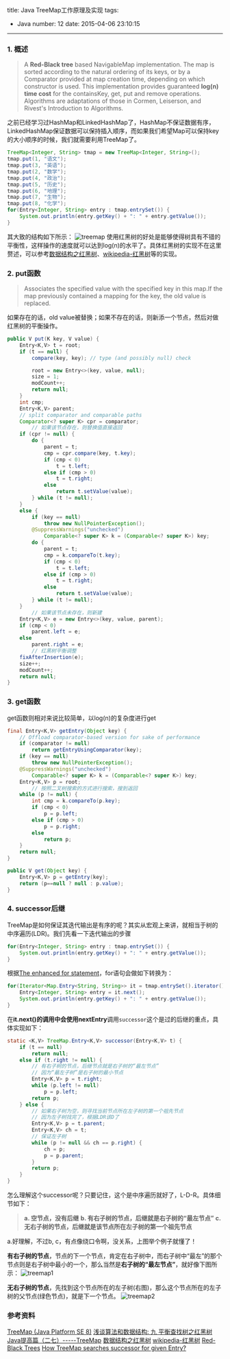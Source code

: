 title: Java TreeMap工作原理及实现
tags:
  - Java
number: 12
date: 2015-04-06 23:10:15
---

### 1. 概述

> A **Red-Black tree** based NavigableMap implementation. The map is sorted according to the natural ordering of its keys, or by a Comparator provided at map creation time, depending on which constructor is used.
> This implementation provides guaranteed **log(n) time cost** for the containsKey, get, put and remove operations. Algorithms are adaptations of those in Cormen, Leiserson, and Rivest's Introduction to Algorithms.

之前已经学习过HashMap和LinkedHashMap了，HashMap不保证数据有序，LinkedHashMap保证数据可以保持插入顺序，而如果我们希望Map可以保持key的大小顺序的时候，我们就需要利用TreeMap了。

``` java
TreeMap<Integer, String> tmap = new TreeMap<Integer, String>();
tmap.put(1, "语文");
tmap.put(3, "英语");
tmap.put(2, "数学");
tmap.put(4, "政治");
tmap.put(5, "历史");
tmap.put(6, "地理");
tmap.put(7, "生物");
tmap.put(8, "化学");
for(Entry<Integer, String> entry : tmap.entrySet()) {
    System.out.println(entry.getKey() + ": " + entry.getValue());
}
```

其大致的结构如下所示：
![treemap](https://cloud.githubusercontent.com/assets/1736354/7041463/05ee676a-de0c-11e4-9412-4c6964931e43.png)
使用红黑树的好处是能够使得树具有不错的平衡性，这样操作的速度就可以达到log(n)的水平了。具体红黑树的实现不在这里赘述，可以参考[数据结构之红黑树](http://dongxicheng.org/structure/red-black-tree/)、[wikipedia-红黑树](http://zh.wikipedia.org/wiki/%E7%BA%A2%E9%BB%91%E6%A0%91)等的实现。
### 2. put函数

> Associates the specified value with the specified key in this map.If the map previously contained a mapping for the key, the old value is replaced.

如果存在的话，old value被替换；如果不存在的话，则新添一个节点，然后对做红黑树的平衡操作。

``` java
public V put(K key, V value) {
    Entry<K,V> t = root;
    if (t == null) {
        compare(key, key); // type (and possibly null) check

        root = new Entry<>(key, value, null);
        size = 1;
        modCount++;
        return null;
    }
    int cmp;
    Entry<K,V> parent;
    // split comparator and comparable paths
    Comparator<? super K> cpr = comparator;
        // 如果该节点存在，则替换值直接返回
    if (cpr != null) {
        do {
            parent = t;
            cmp = cpr.compare(key, t.key);
            if (cmp < 0)
                t = t.left;
            else if (cmp > 0)
                t = t.right;
            else
                return t.setValue(value);
        } while (t != null);
    }
    else {
        if (key == null)
            throw new NullPointerException();
        @SuppressWarnings("unchecked")
            Comparable<? super K> k = (Comparable<? super K>) key;
        do {
            parent = t;
            cmp = k.compareTo(t.key);
            if (cmp < 0)
                t = t.left;
            else if (cmp > 0)
                t = t.right;
            else
                return t.setValue(value);
        } while (t != null);
    }
        // 如果该节点未存在，则新建
    Entry<K,V> e = new Entry<>(key, value, parent);
    if (cmp < 0)
        parent.left = e;
    else
        parent.right = e;
        // 红黑树平衡调整
    fixAfterInsertion(e);
    size++;
    modCount++;
    return null;
}
```
### 3. get函数

get函数则相对来说比较简单，以log(n)的复杂度进行get

``` java
final Entry<K,V> getEntry(Object key) {
    // Offload comparator-based version for sake of performance
    if (comparator != null)
        return getEntryUsingComparator(key);
    if (key == null)
        throw new NullPointerException();
    @SuppressWarnings("unchecked")
        Comparable<? super K> k = (Comparable<? super K>) key;
    Entry<K,V> p = root;
        // 按照二叉树搜索的方式进行搜索，搜到返回
    while (p != null) {
        int cmp = k.compareTo(p.key);
        if (cmp < 0)
            p = p.left;
        else if (cmp > 0)
            p = p.right;
        else
            return p;
    }
    return null;
}

public V get(Object key) {
    Entry<K,V> p = getEntry(key);
    return (p==null ? null : p.value);
}
```
### 4. successor后继

TreeMap是如何保证其迭代输出是有序的呢？其实从宏观上来讲，就相当于树的中序遍历(LDR)。我们先看一下迭代输出的步骤

``` java
for(Entry<Integer, String> entry : tmap.entrySet()) {
    System.out.println(entry.getKey() + ": " + entry.getValue());
}
```

根据[The enhanced for statement](http://docs.oracle.com/javase/specs/jls/se8/html/jls-14.html#jls-14.14.2)，for语句会做如下转换为：

``` java
for(Iterator<Map.Entry<String, String>> it = tmap.entrySet().iterator() ; tmap.hasNext(); ) {
    Entry<Integer, String> entry = it.next();
    System.out.println(entry.getKey() + ": " + entry.getValue());
}
```

在**it.next()**的调用中会使用**nextEntry**调用`successor`这个是过的后继的重点，具体实现如下：

``` java
static <K,V> TreeMap.Entry<K,V> successor(Entry<K,V> t) {
    if (t == null)
        return null;
    else if (t.right != null) {
        // 有右子树的节点，后继节点就是右子树的“最左节点”
        // 因为“最左子树”是右子树的最小节点
        Entry<K,V> p = t.right;
        while (p.left != null)
            p = p.left;
        return p;
    } else {
        // 如果右子树为空，则寻找当前节点所在左子树的第一个祖先节点
        // 因为左子树找完了，根据LDR该D了
        Entry<K,V> p = t.parent;
        Entry<K,V> ch = t;
        // 保证左子树
        while (p != null && ch == p.right) {
            ch = p;
            p = p.parent;
        }
        return p;
    }
}
```

怎么理解这个successor呢？只要记住，这个是中序遍历就好了，L-D-R。具体细节如下：

> **a. 空节点，没有后继**
> **b. 有右子树的节点，后继就是右子树的“最左节点”**
> **c. 无右子树的节点，后继就是该节点所在左子树的第一个祖先节点**

a.好理解，不过b, c，有点像绕口令啊，没关系，上图举个例子就懂了！

**有右子树的节点**，节点的下一个节点，肯定在右子树中，而右子树中“最左”的那个节点则是右子树中最小的一个，那么当然是**右子树的“最左节点”**，就好像下图所示：
![treemap1](https://cloud.githubusercontent.com/assets/1736354/7045283/652d00c4-de2f-11e4-8475-1a2f46afc380.png)

**无右子树的节点**，先找到这个节点所在的左子树(右图)，那么这个节点所在的左子树的父节点(绿色节点)，就是下一个节点。
![treemap2](https://cloud.githubusercontent.com/assets/1736354/7045284/68279686-de2f-11e4-8310-c9f76b3f52ab.png)
### 参考资料

[TreeMap (Java Platform SE 8)](http://docs.oracle.com/javase/8/docs/api/java/util/TreeMap.html)
[浅谈算法和数据结构: 九 平衡查找树之红黑树](http://www.cnblogs.com/yangecnu/p/Introduce-Red-Black-Tree.html)
[Java提高篇（二七）-----TreeMap](http://blog.csdn.net/chenssy/article/details/26668941)
[数据结构之红黑树](http://dongxicheng.org/structure/red-black-tree/)
[wikipedia-红黑树](http://zh.wikipedia.org/wiki/%E7%BA%A2%E9%BB%91%E6%A0%91)
[Red-Black Trees](http://www.cs.princeton.edu/~rs/talks/LLRB/RedBlack.pdf)
[How TreeMap searches successor for given Entry?](http://stackoverflow.com/questions/18063394/how-treemap-searches-successor-for-given-entry)
